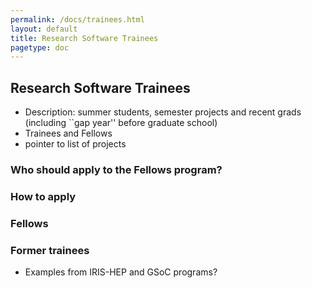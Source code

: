 ```yaml
---
permalink: /docs/trainees.html
layout: default
title: Research Software Trainees
pagetype: doc
---
```


## Research Software Trainees

  * Description: summer students, semester projects and recent grads (including ``gap year'' before graduate school)
  * Trainees and Fellows
  * pointer to list of projects

### Who should apply to the Fellows program? 

### How to apply

### Fellows

### Former trainees

  * Examples from IRIS-HEP and GSoC programs?
